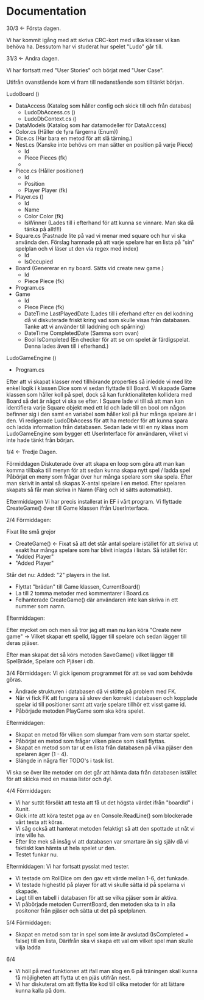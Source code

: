 # Documentation

30/3 <- Första dagen.

Vi har kommit igång med att skriva CRC-kort med vilka klasser vi kan behöva ha. Dessutom har vi studerat hur spelet "Ludo" går till. 

31/3 <- Andra dagen.

Vi har fortsatt med "User Stories" och börjat med "User Case".

Utifrån ovanstående kom vi fram till nedanstående som tilltänkt början.

LudoBoard ()
* DataAccess (Katalog som håller config och skick till och från databas)
  * LudoDbAccess.cs ()
  * LudoDbContext.cs ()
*  DataModels (Katalog som har datamodeller för DataAccess)
  * Color.cs (Håller de fyra färgerna (Enum))
  * Dice.cs (Har bara en metod för att slå tärning.)
  * Nest.cs (Kanske inte behövs om man sätter en position på varje Piece)
    * Id
    * Piece Pieces (fk)
    * 
  * Piece.cs (Håller positioner)
    * Id
    * Position
    * Player Player (fk)
  * Player.cs ()
    * Id
    * Name
    * Color Color (fk)
    * IsWinner (Lades till i efterhand för att kunna se vinnare. Man ska då tänka på allt!!!)
  * Square.cs (Fastnade lite på vad vi menar med square och hur vi ska använda den. Förslag hamnade på att varje spelare har en lista på "sin" spelplan och vi läser ut den via       regex med index)
    *  Id
    *  IsOccupied
  * Board (Genererar en ny board. Sätts vid create new game.)
    * Id
    * Piece Piece (fk) 
  * Program.cs 
  * Game
    * Id
    * Piece Piece (fk)
    * DateTime LastPlayedDate (Lades till i eferhand efter en del kodning då vi diskuterade friskt kring vad som skulle visas från databasen. Tanke att vi använder till laddning och spårning) 
    * DateTime CompletedDate (Samma som ovan)
    * Bool IsCompleted (En checker för att se om spelet är färdigspelat. Denna lades även till i efterhand.)

LudoGameEngine () 
  * Program.cs


Efter att vi skapat klasser med tillhörande properties så inledde vi med lite enkel logik i klassen Dice som vi sedan flyttade till Board.
Vi skapade Game klassen som håller koll på spel, dock så kan funktionaliteten kollidera med Board så det är något vi ska se efter.
I Square lade vi till så att man kan identifiera varje Square objekt med ett Id och lade till en bool om någon befinner sig i den samt en variabel som håller koll på hur många spelare är i den.
Vi redigerade LudoDbAccess för att ha metoder för att kunna spara och ladda information från databasen.
Sedan lade vi till en ny klass inom LudoGameEngine som bygger ett UserInterface för användaren, vilket vi inte hade tänkt från början.


1/4 <- Tredje Dagen.

Förmiddagen
Diskuterade över att skapa en loop som göra att man kan komma tillbaka till menyn för att sedan kunna skapa nytt spel / ladda spel
Påbörjat en meny som frågar över hur många spelare som ska spela. Efter man skrivit in antal så skapas X-antal spelare i en metod.
Efter spelaren skapats så får man skriva in Namn (Färg och id sätts automatiskt).

Eftermiddagen
Vi har precis installerat in EF i vårt program. Vi flyttade CreateGame() över till Game klassen ifrån UserInterface. 



2/4
Förmiddagen:

Fixat lite små grejor
- CreateGame() <- Fixat så att det står antal spelare istället för att skriva ut exakt hur många spelare som har blivit inlagda i listan.
Så istället för:
- "Added Player"
- "Added Player"

Står det nu:
Added: "2" players in the list. 

- Flyttat "brädan" till Game klassen, CurrentBoard()
- La till 2 tomma metoder med kommentarer i Board.cs
- Felhanterade CreateGame() där användaren inte kan skriva in ett nummer som namn. 

Eftermiddagen:

Efter mycket om och men så tror jag att man nu kan köra "Create new game" -> Vilket skapar ett spelId,
lägger till spelare och sedan lägger till deras pjäser.

Efter man skapat det så körs metoden SaveGame() vilket lägger till SpelBräde, Spelare och Pjäser i db.

3/4
Förmiddagen:
Vi gick igenom programmet för att se vad som behövde göras.
- Ändrade strukturen i databasen då vi stötte på problem med FK.
- När vi fick FK att fungera så skrev den korrekt i databasen och kopplade spelar id till positioner samt att varje spelare tillhör ett visst game id.
- Påbörjade metoden PlayGame som ska köra spelet.

Eftermiddagen:
- Skapat en metod för vilken som slumpar fram vem som startar spelet.
- Påbörjat en metod som frågar vilken piece som skall flyttas.
- Skapat en metod som tar ut en lista från databasen på vilka pjäser den spelaren äger (1 - 4).
- Slängde in några fler TODO's i task list.

Vi ska se över lite metoder om det går att hämta data från databasen istället för att skicka med en massa listor och dyl.


4/4
Förmiddagen:
- Vi har suttit försökt att testa att få ut det högsta värdet ifrån "boardId" i Xunit. 
- Gick inte att köra testet pga av en Console.ReadLine() som blockerade vårt testa att köras.
- Vi såg också att hanterat metoden felaktigt så att den spottade ut nåt vi inte ville ha. 
- Efter lite mek så insåg vi att databasen var smartare än sig själv då vi faktiskt kan hämta ut hela spelet ur den.
- Testet funkar nu.

Eftermiddagen:
Vi har fortsatt pysslat med tester. 
- Vi testade om RollDice om den gav ett värde mellan 1-6, det funkade.
- Vi testade highestId på player för att vi skulle sätta id på spelarna vi skapade.
- Lagt till en tabell i databasen för att se vilka pjäser som är aktiva.
- Vi påbörjade metoden CurrentBoard, den metoden ska ta in alla positoner från pjäser och sätta ut det på spelplanen.  

5/4
Förmiddagen:
 - Skapat en metod som tar in spel som inte är avslutad (IsCompleted = false) till en lista, Därifrån ska vi skapa ett val om vilket spel man skulle vilja ladda

6/4 
- Vi höll på med funktionen att ifall man slog en 6 på träningen skall kunna få möjligheten att flytta ut en pjäs utifrån nest.
- Vi har diskuterat om att flytta lite kod till olika metoder för att lättare kunna kalla på dom.
